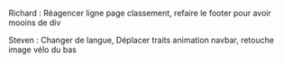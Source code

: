 Richard : Réagencer ligne page classement, refaire le footer pour avoir mooins de div                                                                                                

Steven : Changer de langue, Déplacer traits animation navbar, retouche image vélo du bas
